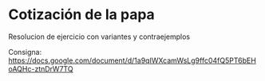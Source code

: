 # Cotización de la papa

Resolucion de ejercicio con variantes y contraejemplos

Consigna: https://docs.google.com/document/d/1a9qIWXcamWsLg9ffc04fQ5PT6bEHoAQHc-ztnDrW7TQ
